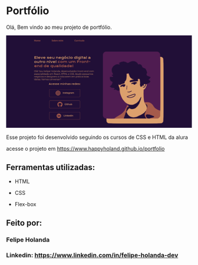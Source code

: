 # Portfólio

Olá, Bem vindo ao meu projeto de portfólio.

![screen_shot of page](assets/portfolio_preview.png)

Esse projeto foi desenvolvido seguindo os cursos de CSS e HTML da alura

acesse o projeto em https://www.happyholand.github.io/portfolio

## Ferramentas utilizadas:

* HTML

* CSS

* Flex-box

## Feito por:

### Felipe Holanda

### Linkedin: https://www.linkedin.com/in/felipe-holanda-dev
